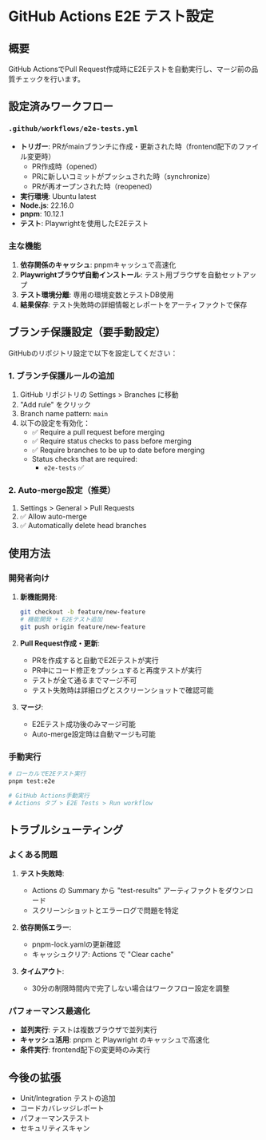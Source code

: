 # GitHub Actions E2E テスト設定

## 概要

GitHub ActionsでPull Request作成時にE2Eテストを自動実行し、マージ前の品質チェックを行います。

## 設定済みワークフロー

### `.github/workflows/e2e-tests.yml`

- **トリガー**: PRがmainブランチに作成・更新された時（frontend配下のファイル変更時）
  - PR作成時（opened）
  - PRに新しいコミットがプッシュされた時（synchronize）
  - PRが再オープンされた時（reopened）
- **実行環境**: Ubuntu latest
- **Node.js**: 22.16.0
- **pnpm**: 10.12.1
- **テスト**: Playwrightを使用したE2Eテスト

### 主な機能

1. **依存関係のキャッシュ**: pnpmキャッシュで高速化
2. **Playwrightブラウザ自動インストール**: テスト用ブラウザを自動セットアップ
3. **テスト環境分離**: 専用の環境変数とテストDB使用
4. **結果保存**: テスト失敗時の詳細情報とレポートをアーティファクトで保存

## ブランチ保護設定（要手動設定）

GitHubのリポジトリ設定で以下を設定してください：

### 1. ブランチ保護ルールの追加

1. GitHub リポジトリの Settings > Branches に移動
2. "Add rule" をクリック
3. Branch name pattern: `main`
4. 以下の設定を有効化：
   - ✅ Require a pull request before merging
   - ✅ Require status checks to pass before merging
   - ✅ Require branches to be up to date before merging
   - Status checks that are required:
     - `e2e-tests` ✅

### 2. Auto-merge設定（推奨）

1. Settings > General > Pull Requests
2. ✅ Allow auto-merge
3. ✅ Automatically delete head branches

## 使用方法

### 開発者向け

1. **新機能開発**:
   ```bash
   git checkout -b feature/new-feature
   # 機能開発 + E2Eテスト追加
   git push origin feature/new-feature
   ```

2. **Pull Request作成・更新**:
   - PRを作成すると自動でE2Eテストが実行
   - PR中にコード修正をプッシュすると再度テストが実行
   - テストが全て通るまでマージ不可
   - テスト失敗時は詳細ログとスクリーンショットで確認可能

3. **マージ**:
   - E2Eテスト成功後のみマージ可能
   - Auto-merge設定時は自動マージも可能

### 手動実行

```bash
# ローカルでE2Eテスト実行
pnpm test:e2e

# GitHub Actions手動実行
# Actions タブ > E2E Tests > Run workflow
```

## トラブルシューティング

### よくある問題

1. **テスト失敗時**:
   - Actions の Summary から "test-results" アーティファクトをダウンロード
   - スクリーンショットとエラーログで問題を特定

2. **依存関係エラー**:
   - pnpm-lock.yamlの更新確認
   - キャッシュクリア: Actions で "Clear cache"

3. **タイムアウト**:
   - 30分の制限時間内で完了しない場合はワークフロー設定を調整

### パフォーマンス最適化

- **並列実行**: テストは複数ブラウザで並列実行
- **キャッシュ活用**: pnpm と Playwright のキャッシュで高速化  
- **条件実行**: frontend配下の変更時のみ実行

## 今後の拡張

- Unit/Integration テストの追加
- コードカバレッジレポート
- パフォーマンステスト
- セキュリティスキャン